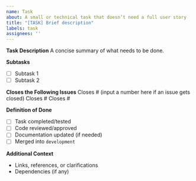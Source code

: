 ```yaml
---
name: Task
about: A small or technical task that doesn’t need a full user story
title: "[TASK] Brief description"
labels: task
assignees: ''
---
```


**Task Description**
A concise summary of what needs to be done.

**Subtasks**
- [ ] Subtask 1
- [ ] Subtask 2

**Closes the Following Issues**
Closes # (input a number here if an issue gets closed)
Closes #
Closes #

**Definition of Done**
- [ ] Task completed/tested
- [ ] Code reviewed/approved
- [ ] Documentation updated (if needed)
- [ ] Merged into `development`

**Additional Context**
- Links, references, or clarifications
- Dependencies (if any)
